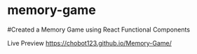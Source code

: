 # memory-game

#Created a Memory Game using React Functional Components


Live Preview https://chobot123.github.io/Memory-Game/
